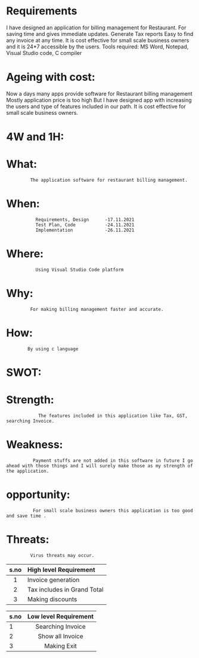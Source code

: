# Requirements
I have designed an application for billing management for Restaurant. 
 For saving time and gives immediate updates.
Generate Tax reports
Easy to find any invoice at any time. 
 It is cost effective for small scale business owners and it is 24*7 accessible by the users. 
Tools required: 
                MS Word, Notepad, Visual Studio code, C compiler
# Ageing with cost:
Now a days many apps provide software for Restaurant billing management
Mostly application price is too high
But I have designed app with increasing the users and type of features included in our path.
It is cost effective for small scale business owners.
# 4W and 1H:
# What: 
             The application software for restaurant billing management.
# When:
               Requirements, Design      -17.11.2021
               Test Plan, Code           -24.11.2021
               Implementation            -26.11.2021
 #   Where:     
               Using Visual Studio Code platform
 #  Why:
             For making billing management faster and accurate.
 #   How:
            By using c language


# SWOT:
# Strength:
                The features included in this application like Tax, GST, searching Invoice.
# Weakness:
              Payment stuffs are not added in this software in future I go ahead with those things and I will surely make those as my strength of the application.
# opportunity:
              For small scale business owners this application is too good and save time .
# Threats:
             Virus threats may occur.
|s.no|High level Requirement|
| :---:|:---|
|1|  Invoice generation
 |2| Tax includes in Grand Total
  |3|Making discounts|
  
  
  
|s.no|Low level Requirement|
|:---|:---:                |
|1|Searching Invoice 
|2| Show all Invoice
|3|Making Exit



                  